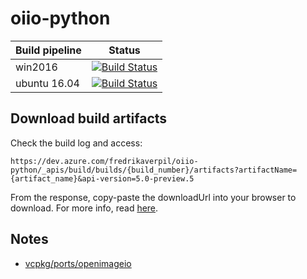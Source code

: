 # oiio-python

| Build pipeline | Status |
| ------------- | ------------- |
| win2016 | [![Build Status](https://fredrikaverpil.visualstudio.com/oiio-python/_apis/build/status/oiio-python-win2016?branchName=master)](https://fredrikaverpil.visualstudio.com/oiio-python/_build/latest?definitionId=5?branchName=master) |
|ubuntu 16.04 | [![Build Status](https://fredrikaverpil.visualstudio.com/oiio-python/_apis/build/status/oiio-python-ubuntu16.04?branchName=master)](https://fredrikaverpil.visualstudio.com/oiio-python/_build/latest?definitionId=6?branchName=master) |

## Download build artifacts

Check the build log and access:

    https://dev.azure.com/fredrikaverpil/oiio-python/_apis/build/builds/{build_number}/artifacts?artifactName={artifact_name}&api-version=5.0-preview.5

From the response, copy-paste the downloadUrl into your browser to download. For more info, read [here](https://docs.microsoft.com/sv-se/rest/api/azure/devops/build/artifacts/get%20artifact?view=azure-devops-rest-5.0).

## Notes

- [vcpkg/ports/openimageio](https://github.com/Microsoft/vcpkg/tree/master/ports/openimageio)

